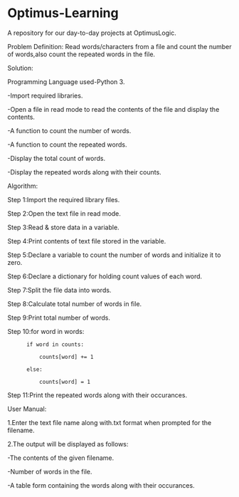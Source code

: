 # Optimus-Learning
A repository for our day-to-day projects at OptimusLogic.

Problem Definition:
Read words/characters from a file and count the number of words,also count the repeated words in the file.

Solution:

Programming Language used-Python 3.

-Import required libraries.

-Open a file in read mode to read the contents of the file and display the contents.

-A function to count the number of words.

-A function to count the repeated words.

-Display the total count of words.

-Display the repeated words along with their counts.


Algorithm:

Step 1:Import the required library files. 

Step 2:Open the text file in read mode. 

Step 3:Read & store data in a variable.

Step 4:Print contents of text file stored in the variable. 

Step 5:Declare a variable to count the number of words and initialize it to zero.

Step 6:Declare a dictionary for holding count values of each word.

Step 7:Split the file data into words.

Step 8:Calculate total number of words in file.

Step 9:Print total number of words.

Step 10:for word in words:
          
          if word in counts:                  
              
              counts[word] += 1               
          
          else:                               
              
              counts[word] = 1

Step 11:Print the repeated words along with their occurances.


User Manual:

1.Enter the text file name along with.txt format when prompted for the filename.

2.The output will be displayed as follows:
  
  -The contents of the given filename.
  
  -Number of words in the file.
  
  -A table form containing the words along with their occurances.
